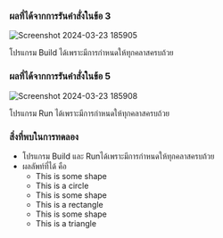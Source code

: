 ### ผลที่ได้จากการรันคำสั่งในข้อ 3

![Screenshot 2024-03-23 185905](https://github.com/KanyakornPuengmon/03376836-OOP-2566-Lab-10/assets/144195697/202ef021-a60c-4a7a-8083-e2e4bee79de6)

โปรแกรม Build ได้เพราะมีการกำหนดให้ทุกคลาสครบถ้วย 

### ผลที่ได้จากการรันคำสั่งในข้อ 5

![Screenshot 2024-03-23 185908](https://github.com/KanyakornPuengmon/03376836-OOP-2566-Lab-10/assets/144195697/7fa8fe4a-32a6-415d-a5e8-75bcabb6ba2f)

โปรแกรม Run ได้เพราะมีการกำหนดให้ทุกคลาสครบถ้วย 

### สิ่งที่พบในการทดลอง
- โปรแกรม Build และ Runได้เพราะมีการกำหนดให้ทุกคลาสครบถ้วย
- ผลลัพท์ที่ได้ คือ
  - This is some shape
  - This is a circle
  - This is some shape
  - This is a rectangle
  - This is some shape
  - This is a triangle



